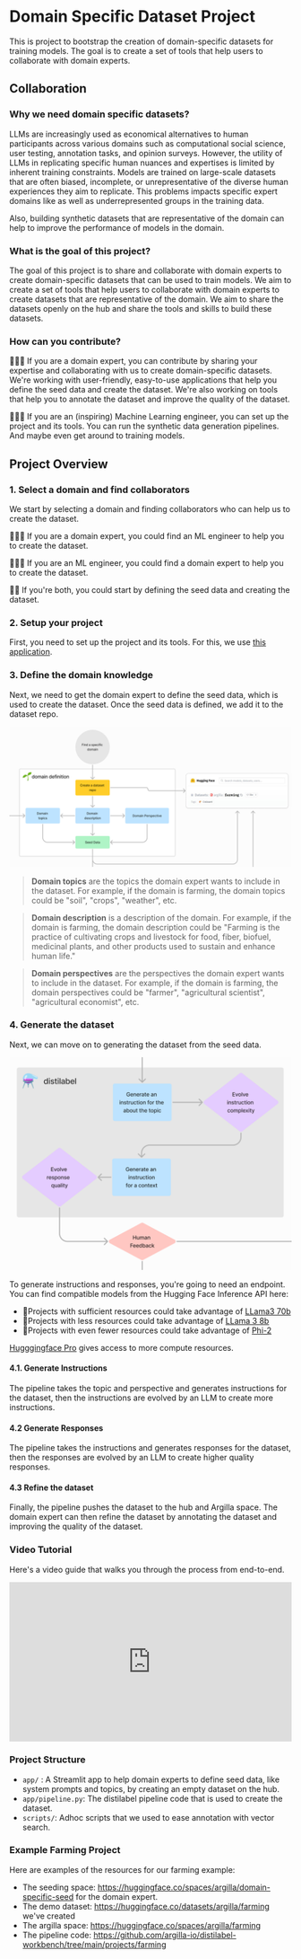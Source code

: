 # Domain Specific Dataset Project

This is project to bootstrap the creation of domain-specific datasets for training models. The goal is to create a set of tools that help users to collaborate with domain experts.

## Collaboration

### Why we need domain specific datasets?

LLMs are increasingly used as economical alternatives to human participants across various domains such as computational social science, user testing, annotation tasks, and opinion surveys. However, the utility of LLMs in replicating specific human nuances and expertises is limited by inherent training constraints. Models are trained on large-scale datasets that are often biased, incomplete, or unrepresentative of the diverse human experiences they aim to replicate. This problems impacts specific expert domains like as well as underrepresented groups in the training data.

Also, building synthetic datasets that are representative of the domain can help to improve the performance of models in the domain.

### What is the goal of this project?

The goal of this project is to share and collaborate with domain experts to create domain-specific datasets that can be used to train models. We aim to create a set of tools that help users to collaborate with domain experts to create datasets that are representative of the domain. We aim to share the datasets openly on the hub and share the tools and skills to build these datasets.

### How can you contribute?

🧑🏼‍🔬 If you are a domain expert, you can contribute by sharing your expertise and collaborating with us to create domain-specific datasets. We're working with user-friendly, easy-to-use applications that help you define the seed data and create the dataset. We're also working on tools that help you to annotate the dataset and improve the quality of the dataset.

🧑🏻‍🔧 If you are an (inspiring) Machine Learning engineer, you can set up the project and its tools. You can run the synthetic data generation pipelines. And maybe even get around to training models.


## Project Overview

### 1. Select a domain and find collaborators

We start by selecting a domain and finding collaborators who can help us to create the dataset. 

🧑🏼‍🔬 If you are a domain expert, you could find an ML engineer to help you to create the dataset. 

🧑🏻‍🔧 If you are an ML engineer, you could find a domain expert to help you to create the dataset.

🧑‍🚀 If you're both, you could start by defining the seed data and creating the dataset.

### 2. Setup your project

First, you need to set up the project and its tools. For this, we use [this application](https://huggingface.co/spaces/argilla/domain-specific-seed). 

### 3. Define the domain knowledge

Next, we need to get the domain expert to define the seed data, which is used to create the dataset. Once the seed data is defined, we add it to the dataset repo.

![Setup the project](https://raw.githubusercontent.com/huggingface/data-is-better-together/3ac24642454764c8c7d56f0ffdd1a134c1cd37b1/domain-specific-datasets/assets/setup.png)

> **Domain topics** are the topics the domain expert wants to include in the dataset. For example, if the domain is farming, the domain topics could be "soil", "crops", "weather", etc.

> **Domain description** is a description of the domain. For example, if the domain is farming, the domain description could be "Farming is the practice of cultivating crops and livestock for food, fiber, biofuel, medicinal plants, and other products used to sustain and enhance human life."

> **Domain perspectives** are the perspectives the domain expert wants to include in the dataset. For example, if the domain is farming, the domain perspectives could be "farmer", "agricultural scientist", "agricultural economist", etc.

### 4. Generate the dataset

Next, we can move on to generating the dataset from the seed data.

![Run the pipeline](https://raw.githubusercontent.com/huggingface/data-is-better-together/3ac24642454764c8c7d56f0ffdd1a134c1cd37b1/domain-specific-datasets/assets/pipeline.png)

To generate instructions and responses, you're going to need an endpoint. You can find compatible models from the Hugging Face Inference API here:

-   🔋Projects with sufficient resources could take advantage of [LLama3 70b](https://api-inference.huggingface.co/models/meta-llama/Meta-Llama-3-70B)
-   🪫Projects with less resources could take advantage of [LLama 3 8b](https://api-inference.huggingface.co/models/meta-llama/Meta-Llama-3-8B)
-   🍃Projects with even fewer resources could take advantage of [Phi-2](https://api-inference.huggingface.co/models/microsoft/phi-2)

[Hugggingface Pro](https://huggingface.co/pricing) gives access to more compute resources.

#### 4.1. Generate Instructions

The pipeline takes the topic and perspective and generates instructions for the dataset, then the instructions are evolved by an LLM to create more instructions.

#### 4.2 Generate Responses

The pipeline takes the instructions and generates responses for the dataset, then the responses are evolved by an LLM to create higher quality responses.

#### 4.3 Refine the dataset

Finally, the pipeline pushes the dataset to the hub and Argilla space. The domain expert can then refine the dataset by annotating the dataset and improving the quality of the dataset.

### Video Tutorial

Here's a video guide that walks you through the process from end-to-end.

<div style="position: relative; padding-bottom: 56.25%; height: 0;"><iframe src="https://www.loom.com/embed/99f32d7882764d9d8f4dc6ce3d824319?sid=5974bcc9-134a-4929-807a-104bcd250bf3" frameborder="0" webkitallowfullscreen mozallowfullscreen allowfullscreen style="position: absolute; top: 0; left: 0; width: 100%; height: 100%;"></iframe></div>

### Project Structure

- `app/` : A Streamlit app to help domain experts to define seed data, like system prompts and topics, by creating an empty dataset on the hub.
- `app/pipeline.py`: The distilabel pipeline code that is used to create the dataset.
- `scripts/`: Adhoc scripts that we used to ease annotation with vector search.
### Example Farming Project

Here are examples of the resources for our farming example:
- The seeding space: https://huggingface.co/spaces/argilla/domain-specific-seed for the domain expert.
- The demo dataset: https://huggingface.co/datasets/argilla/farming we've created
- The argilla space: https://huggingface.co/spaces/argilla/farming
- The pipeline code: https://github.com/argilla-io/distilabel-workbench/tree/main/projects/farming
